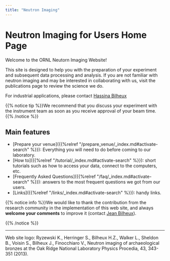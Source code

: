 ```yaml
---
title: "Neutron Imaging"
---
```


# Neutron Imaging for Users Home Page

Welcome to the ORNL Neutorn Imaging Website!

This site is designed to help you with the preparation of your
experiment and subsequent data processing and analysis. If you are not familiar with neutron imaging and may be
interested in collaborating with us, visit the publications page to review the science we do.

For industrial applications, please contact <a href="/en/credits#hassina_bilheux">Hassina Bilheux</a>

{{% notice tip %}}We recommend that you discuss your experiment with the instrument team as soon as you receive
approval of your beam time. {{% /notice %}}

## Main features

* [Prepare your venue]({{%relref "/prepare_venue/_index.md#activate-search" %}}):
Everything you will need to do before coming to our laboratory.
* [How to]({{%relref "/tutorial/_index.md#activate-search" %}}): short tutorials such as how to
access your data, connect to the computers, etc.
* [Frequently Asked Questions]({{%relref "/faq/_index.md#activate-search" %}}): answers to the most frequent questions 
we got from our users.
* [Links]({{%relref "/links/_index.md#activate-search" %}}): handy links.

{{% notice info %}}We would like to thank the contribution from the research community in the implementation of this
web site, and always **welcome your comments** to improve it (contact
<a href="/en/credits#jean_bilheux">Jean Bilheux</a>).

{{% /notice %}}

<hr>

<i class='fa fa-copyright'></i> Web site logo: Ryzewski K., Herringer S., Bilheux H.Z., Walker L., Sheldon B., Voisin S., Bilheux J., Finocchiaro V., Neutron imaging of archaeological bronzes at the Oak Ridge National Laboratory Physics Procedia, 43, 343-351 (2013).
